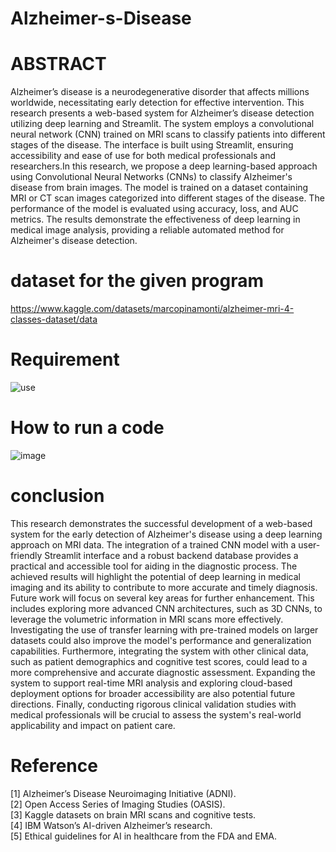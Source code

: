 # Alzheimer-s-Disease
# ABSTRACT 
Alzheimer’s disease is a neurodegenerative disorder that affects millions worldwide, necessitating early detection for effective intervention. This research presents a web-based system for Alzheimer’s disease detection utilizing deep learning and Streamlit. The system employs a convolutional neural network (CNN) trained on MRI scans to classify patients into different stages of the disease. The interface is built using Streamlit, ensuring accessibility and ease of use for both medical professionals and researchers.In this research, we propose a deep learning-based approach using Convolutional Neural Networks (CNNs) to classify Alzheimer's disease from brain images. The model is trained on a dataset containing MRI or CT scan images categorized into different stages of the disease. The performance of the model is evaluated using accuracy, loss, and AUC metrics. The results demonstrate the effectiveness of deep learning in medical image analysis, providing a reliable automated method for Alzheimer's disease detection.


# dataset for the given program
https://www.kaggle.com/datasets/marcopinamonti/alzheimer-mri-4-classes-dataset/data


# Requirement
![use](https://github.com/user-attachments/assets/fefb295f-e42b-4958-9a6e-a7acb25d5514)



# How to run a code
![image](https://github.com/user-attachments/assets/5ec74631-8012-4df6-b8bd-be3239d5ca3d)


# conclusion
This research demonstrates the successful development of a web-based system for the early detection of Alzheimer's disease using a deep learning approach on MRI data. The integration of a trained CNN model with a user-friendly Streamlit interface and a robust backend database provides a practical and accessible tool for aiding in the diagnostic process. The achieved results will highlight the potential of deep learning in medical imaging and its ability to contribute to more accurate and timely diagnosis. Future work will focus on several key areas for further enhancement. This includes exploring more advanced CNN architectures, such as 3D CNNs, to leverage the volumetric information in MRI scans more effectively. Investigating the use of transfer learning with pre-trained models on larger datasets could also improve the model's performance and generalization capabilities. Furthermore, integrating the system with other clinical data, such as patient demographics and cognitive test scores, could lead to a more comprehensive and accurate diagnostic assessment. Expanding the system to support real-time MRI analysis and exploring cloud-based deployment options for broader accessibility are also potential future directions. Finally, conducting rigorous clinical validation studies with medical professionals will be crucial to assess the system's real-world applicability and impact on patient care.



# Reference
[1] Alzheimer’s Disease Neuroimaging Initiative (ADNI).  
[2] Open Access Series of Imaging Studies (OASIS).  
[3] Kaggle datasets on brain MRI scans and cognitive tests.  
[4] IBM Watson’s AI-driven Alzheimer’s research.  
[5] Ethical guidelines for AI in healthcare from the FDA and EMA.
